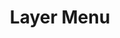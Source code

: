 ---
layout: pattern.njk
tags: 
    - maps_components_fr
key: layer-menu-maps_fr
title: Layer Menu
parent: basics-maps_fr
image: maps/overview/layer_menu.webp
keywords: layer menu
order: 20
availablelanguages: 
    - de
---